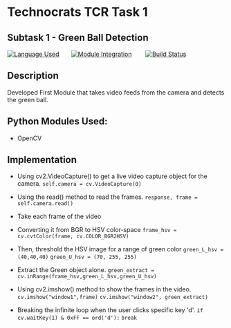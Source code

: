 # Technocrats TCR Task 1 
## Subtask 1 - Green Ball Detection

 [![Language Used](https://img.shields.io/badge/language%20used-python-orange)](https://github.com/hariketsheth/TCR_Task_1)&nbsp;&nbsp;&nbsp;&nbsp;&nbsp;&nbsp;  [![Module Integration](https://img.shields.io/badge/python--module-OpenCV-blue)](https://github.com/hariketsheth/TCR_Task_1) &nbsp;&nbsp;&nbsp;&nbsp;&nbsp;&nbsp;   [![Build Status](https://img.shields.io/badge/build-passing-green)](https://github.com/hariketsheth/TCR_Task_1)


## Description
Developed First Module that takes video feeds from the camera and detects the green ball.

## Python Modules Used:
- OpenCV 

## Implementation 
- Using cv2.VideoCapture() to get a live video capture object for the camera. 
            ```
            self.camera = cv.VideoCapture(0)
            ```
            
- Using the read() method to read the frames.
            ```
            response, frame = self.camera.read()
            ```
- Take each frame of the video
           
- Converting it from BGR to HSV color-space
           ```
            frame_hsv = cv.cvtColor(frame, cv.COLOR_BGR2HSV)
            ```
- Then, threshold the HSV image for a range of green color
            ```
            green_L_hsv = (40,40,40)
            ```
            ```
            green_U_hsv = (70, 255, 255)
            ```
- Extract the Green object alone.
            ```
            green_extract = cv.inRange(frame_hsv,green_L_hsv,green_U_hsv)
            ```
- Using cv2.imshow() method to show the frames in the video.
            ```
            cv.imshow("window1",frame)
            ```
            ```
            cv.imshow("window2", green_extract)
            ```
- Breaking the infinite loop when the user clicks specific key 'd'.
            ```
            if cv.waitKey(1) & 0xFF == ord('d'):
            ```
            ```
                break
            ```
